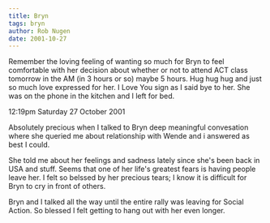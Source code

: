 ```yaml
---
title: Bryn
tags: bryn
author: Rob Nugen
date: 2001-10-27
---
```


Remember the loving feeling of wanting so much for Bryn to feel
comfortable with her decision about whether or not to attend ACT class
tomorrow in the AM (in 3 hours or so) maybe 5 hours.  Hug hug hug and
just so much love expressed for her.  I Love You sign as I said bye to
her.  She was on the phone in the kitchen and I left for bed.

<p class=date>12:19pm Saturday 27 October 2001</p>

Absolutely precious when I talked to Bryn deep meaningful
convesation where she queried me about relationship with Wende and i
answered as best I could.

She told me about her feelings and sadness lately since she's been
back in USA and stuff.  Seems that one of her life's greatest fears is
having people leave her.  I felt so belssed by her precious tears; I
know it is difficult for Bryn to cry in front of others.

Bryn and I talked all the way until the entire rally was leaving
for Social Action.  So blessed I felt getting to hang out with her
even longer.

